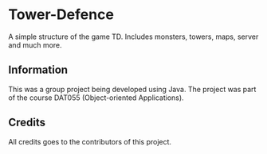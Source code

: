 # Tower-Defence

A simple structure of the game TD. Includes monsters, towers, maps, server and much more.

## Information

This was a group project being developed using Java. The project was part of the course DAT055 (Object-oriented Applications).

## Credits

All credits goes to the contributors of this project. 

